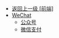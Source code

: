 - [返回上一级 [前端]](笔记图片/前端/)
- [WeChat](笔记图片/前端/WeChat/)
  - [公众号](笔记图片/前端/WeChat/公众号/)
  - [微信支付](笔记图片/前端/WeChat/微信支付/)
